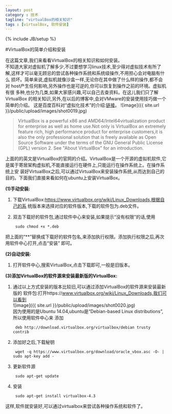 ```yaml
---
layout: post
category : 技术
tagline: "virtualBox的相关知识"
tags : [virtualBox, 软件安装]
---
```

{% include JB/setup %}


#VirtualBox的简单介绍和安装

在这篇文章,我们来看看VirtualBox的相关知识和如何安装。   
不知道大家对虚拟机了解多少,不过要想学习linux技术,至少得对虚拟技术有所了 解,这样才可以毫无顾忌的尝试各种操作系统和系统级操作,不用担心会对电脑有什么 损坏。简单来说,虚拟机就像沙盒一样,无论你在其中做了什么样的操作,都不会对 host产生任何影响,另外操作也是可逆的,你可以恢复到操作之前的环境。虚拟机有很 多种,也分为几类,如果大家感兴趣,可以自己去查资料。在这儿我们只了解VirtualBox 的相关知识,另外,在以后的博客中,会对VMware的安装使用技巧做一个简单的介绍。 这是百度百科对“虚拟化技术”的介绍:[链接](http://baike.baidu.com/link?url=ZhG2VRCgD1re7N1RAKLKC0roPSutPnNxWrh0q6R_froicCYAr_AAMBckwqvmJyQ7y_W-Te_wIBJx0xNjNwS-7K)。
![image]({{ site.url }}/public/upload/images/shot0019.jpg)
>VirtualBox is a powerful x86 and AMD64/Intel64virtualization product for enterprise as well as home use.Not only is VirtualBox an extremely feature rich, high performance product for enterprise customers,it is also the only professional solution that is freely available as Open Source Software under the terms of the GNU General Public License (GPL) version 2. See "About VirtualBox" for an introduction.

上面的的英文是VirtualBox的官网的介绍。VirtualBox是一个开源的虚拟机软件,它是属于寄居架构虚拟机,不能直接运行在硬件上,只能运行在操作系统上。在操作系统上安 装好VirtualBox之后,可以通过VirtualBox来安装操作系统,从而达到自己的目的。下面我们直接来看如何在ubuntu上安装VirtualBox。


**(1)手动安装:**   

1. 下载VirtualBox:https://www.virtualbox.org/wiki/Linux_Downloads,根据自己的系
统版本来选择对应的软件版本,下载的软件包为.deb文件。

2. 双击下载好的软件包,通过软件中心来安装,如果提示“没有权限”的话,使用

		sudo chmod +x *.deb
把上面的“**”替换成下载好的软件包名,来添加执行权限。添加执行权限之后,再次用软件中心打开,点击“安装” 即可。

**(2)自动安装:**

1. 打开软件中心,搜索VirtualBox,点击下载即可,一般是旧版本。

**(3)添加VirtualBox的软件源来安装最新版的VirtualBox:**

1. 通过以上方式安装的版本比较旧,可以通过添加VirtualBox的软件源来安装最新版的 软件包:打开https://www.virtualbox.org/wiki/Linux_Downloads,我们可以看到   
![image]({{ site.url }}/public/upload/images/shot0020.jpg)   
因为使用的是Ubuntu 14.04,ubuntu是“Debian-based Linux distributions”,所以使用软件中心来 添加

        deb http://download.virtualbox.org/virtualbox/debian trusty contrib
	
2. 添加好之后,下载秘钥

		wget -q https://www.virtualbox.org/download/oracle_vbox.asc -O- | sudo apt-key add -
		
3. 更新软件源

		sudo apt-get update
	
4. 安装

		sudo apt-get install virtualbox-4.3
	
这样,软件就安装好,可以通过virtualbox来尝试各种操作系统和软件了。